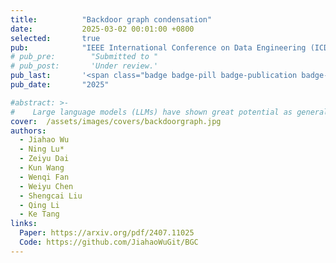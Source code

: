 ```yaml
---
title:          "Backdoor graph condensation"
date:           2025-03-02 00:01:00 +0800
selected:       true
pub:            "IEEE International Conference on Data Engineering (ICDE)"
# pub_pre:        "Submitted to "
# pub_post:       'Under review.'
pub_last:       '<span class="badge badge-pill badge-publication badge-success">Oral</span>'
pub_date:       "2025"

#abstract: >-
#    Large language models (LLMs) have shown great potential as general-purpose AI assistants across various domains. To fully leverage this potential in specific applications, many companies provide fine-tuning API services, enabling users to upload their own data for LLM customization. However, fine-tuning services introduce a new safety threat: user-uploaded data, whether harmful or benign, can break the model's alignment, leading to unsafe outputs. Moreover, existing defense methods struggle to address the diversity of fine-tuning datasets (e.g., varying sizes, tasks), often sacrificing utility for safety or vice versa. To address this issue, we propose Safe Delta, a safety-aware post-training defense method that adjusts the delta parameters (i.e., the parameter change before and after fine-tuning). Specifically, Safe Delta estimates the safety degradation, selects delta parameters to maximize utility while limiting overall safety loss, and applies a safety compensation vector to mitigate residual safety loss. Through extensive experiments on four diverse datasets with varying settings, our approach consistently preserves safety while ensuring that the utility gain from benign datasets remains unaffected.  
cover:  /assets/images/covers/backdoorgraph.jpg
authors:
  - Jiahao Wu
  - Ning Lu*
  - Zeiyu Dai
  - Kun Wang
  - Wenqi Fan
  - Weiyu Chen
  - Shengcai Liu
  - Qing Li
  - Ke Tang
links:
  Paper: https://arxiv.org/pdf/2407.11025
  Code: https://github.com/JiahaoWuGit/BGC
---
```

